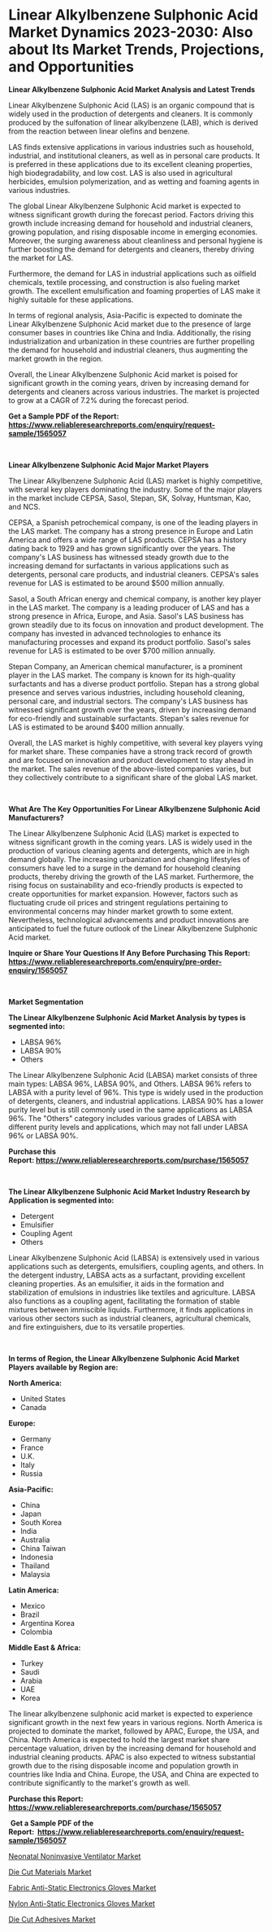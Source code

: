 <p><h1>Linear Alkylbenzene Sulphonic Acid Market Dynamics 2023-2030: Also about Its Market Trends, Projections, and Opportunities</h1></p><p><strong>Linear Alkylbenzene Sulphonic Acid Market Analysis and Latest Trends</strong></p>
<p><p>Linear Alkylbenzene Sulphonic Acid (LAS) is an organic compound that is widely used in the production of detergents and cleaners. It is commonly produced by the sulfonation of linear alkylbenzene (LAB), which is derived from the reaction between linear olefins and benzene.</p><p>LAS finds extensive applications in various industries such as household, industrial, and institutional cleaners, as well as in personal care products. It is preferred in these applications due to its excellent cleaning properties, high biodegradability, and low cost. LAS is also used in agricultural herbicides, emulsion polymerization, and as wetting and foaming agents in various industries.</p><p>The global Linear Alkylbenzene Sulphonic Acid market is expected to witness significant growth during the forecast period. Factors driving this growth include increasing demand for household and industrial cleaners, growing population, and rising disposable income in emerging economies. Moreover, the surging awareness about cleanliness and personal hygiene is further boosting the demand for detergents and cleaners, thereby driving the market for LAS.</p><p>Furthermore, the demand for LAS in industrial applications such as oilfield chemicals, textile processing, and construction is also fueling market growth. The excellent emulsification and foaming properties of LAS make it highly suitable for these applications.</p><p>In terms of regional analysis, Asia-Pacific is expected to dominate the Linear Alkylbenzene Sulphonic Acid market due to the presence of large consumer bases in countries like China and India. Additionally, the rising industrialization and urbanization in these countries are further propelling the demand for household and industrial cleaners, thus augmenting the market growth in the region.</p><p>Overall, the Linear Alkylbenzene Sulphonic Acid market is poised for significant growth in the coming years, driven by increasing demand for detergents and cleaners across various industries. The market is projected to grow at a CAGR of 7.2% during the forecast period.</p></p>
<p><strong>Get a Sample PDF of the Report:&nbsp; <a href="https://www.reliableresearchreports.com/enquiry/request-sample/1565057">https://www.reliableresearchreports.com/enquiry/request-sample/1565057</a></strong></p>
<p>&nbsp;</p>
<p><strong>Linear Alkylbenzene Sulphonic Acid Major Market Players</strong></p>
<p><p>The Linear Alkylbenzene Sulphonic Acid (LAS) market is highly competitive, with several key players dominating the industry. Some of the major players in the market include CEPSA, Sasol, Stepan, SK, Solvay, Huntsman, Kao, and NCS.</p><p>CEPSA, a Spanish petrochemical company, is one of the leading players in the LAS market. The company has a strong presence in Europe and Latin America and offers a wide range of LAS products. CEPSA has a history dating back to 1929 and has grown significantly over the years. The company's LAS business has witnessed steady growth due to the increasing demand for surfactants in various applications such as detergents, personal care products, and industrial cleaners. CEPSA's sales revenue for LAS is estimated to be around $500 million annually.</p><p>Sasol, a South African energy and chemical company, is another key player in the LAS market. The company is a leading producer of LAS and has a strong presence in Africa, Europe, and Asia. Sasol's LAS business has grown steadily due to its focus on innovation and product development. The company has invested in advanced technologies to enhance its manufacturing processes and expand its product portfolio. Sasol's sales revenue for LAS is estimated to be over $700 million annually.</p><p>Stepan Company, an American chemical manufacturer, is a prominent player in the LAS market. The company is known for its high-quality surfactants and has a diverse product portfolio. Stepan has a strong global presence and serves various industries, including household cleaning, personal care, and industrial sectors. The company's LAS business has witnessed significant growth over the years, driven by increasing demand for eco-friendly and sustainable surfactants. Stepan's sales revenue for LAS is estimated to be around $400 million annually.</p><p>Overall, the LAS market is highly competitive, with several key players vying for market share. These companies have a strong track record of growth and are focused on innovation and product development to stay ahead in the market. The sales revenue of the above-listed companies varies, but they collectively contribute to a significant share of the global LAS market.</p></p>
<p>&nbsp;</p>
<p><strong>What Are The Key Opportunities For Linear Alkylbenzene Sulphonic Acid Manufacturers?</strong></p>
<p><p>The Linear Alkylbenzene Sulphonic Acid (LAS) market is expected to witness significant growth in the coming years. LAS is widely used in the production of various cleaning agents and detergents, which are in high demand globally. The increasing urbanization and changing lifestyles of consumers have led to a surge in the demand for household cleaning products, thereby driving the growth of the LAS market. Furthermore, the rising focus on sustainability and eco-friendly products is expected to create opportunities for market expansion. However, factors such as fluctuating crude oil prices and stringent regulations pertaining to environmental concerns may hinder market growth to some extent. Nevertheless, technological advancements and product innovations are anticipated to fuel the future outlook of the Linear Alkylbenzene Sulphonic Acid market.</p></p>
<p><strong>Inquire or Share Your Questions If Any Before Purchasing This Report: <a href="https://www.reliableresearchreports.com/enquiry/pre-order-enquiry/1565057">https://www.reliableresearchreports.com/enquiry/pre-order-enquiry/1565057</a></strong></p>
<p>&nbsp;</p>
<p><strong>Market Segmentation</strong></p>
<p><strong>The Linear Alkylbenzene Sulphonic Acid Market Analysis by types is segmented into:</strong></p>
<p><ul><li>LABSA 96%</li><li>LABSA 90%</li><li>Others</li></ul></p>
<p><p>The Linear Alkylbenzene Sulphonic Acid (LABSA) market consists of three main types: LABSA 96%, LABSA 90%, and Others. LABSA 96% refers to LABSA with a purity level of 96%. This type is widely used in the production of detergents, cleaners, and industrial applications. LABSA 90% has a lower purity level but is still commonly used in the same applications as LABSA 96%. The "Others" category includes various grades of LABSA with different purity levels and applications, which may not fall under LABSA 96% or LABSA 90%.</p></p>
<p><strong>Purchase this Report:&nbsp;<a href="https://www.reliableresearchreports.com/purchase/1565057">https://www.reliableresearchreports.com/purchase/1565057</a></strong></p>
<p>&nbsp;</p>
<p><strong>The Linear Alkylbenzene Sulphonic Acid Market Industry Research by Application is segmented into:</strong></p>
<p><ul><li>Detergent</li><li>Emulsifier</li><li>Coupling Agent</li><li>Others</li></ul></p>
<p><p>Linear Alkylbenzene Sulphonic Acid (LABSA) is extensively used in various applications such as detergents, emulsifiers, coupling agents, and others. In the detergent industry, LABSA acts as a surfactant, providing excellent cleaning properties. As an emulsifier, it aids in the formation and stabilization of emulsions in industries like textiles and agriculture. LABSA also functions as a coupling agent, facilitating the formation of stable mixtures between immiscible liquids. Furthermore, it finds applications in various other sectors such as industrial cleaners, agricultural chemicals, and fire extinguishers, due to its versatile properties.</p></p>
<p>&nbsp;</p>
<p><strong>In terms of Region, the Linear Alkylbenzene Sulphonic Acid Market Players available by Region are:</strong></p>
<p>
    <p> <strong> North America: </strong>
        <ul>
            <li>United States</li>
            <li>Canada</li>
        </ul>
        </p> 
    <p> <strong> Europe: </strong>
        <ul>
            <li>Germany</li>
            <li>France</li>
            <li>U.K.</li>
            <li>Italy</li>
            <li>Russia</li>
        </ul>
        </p> 
    <p> <strong> Asia-Pacific: </strong>
        <ul>
            <li>China</li>
            <li>Japan</li>
            <li>South Korea</li>
            <li>India</li>
            <li>Australia</li>
            <li>China Taiwan</li>
            <li>Indonesia</li>
            <li>Thailand</li>
            <li>Malaysia</li>
        </ul>
        </p> 
    <p> <strong> Latin America: </strong>
        <ul>
            <li>Mexico</li>
            <li>Brazil</li>
            <li>Argentina Korea</li>
            <li>Colombia</li>
        </ul>
        </p> 
    <p> <strong> Middle East & Africa: </strong>
        <ul>
            <li>Turkey</li>
            <li>Saudi</li>
            <li>Arabia</li>
            <li>UAE</li>
            <li>Korea</li>
        </ul>
    </p>
    </p>
<p><p>The linear alkylbenzene sulphonic acid market is expected to experience significant growth in the next few years in various regions. North America is projected to dominate the market, followed by APAC, Europe, the USA, and China. North America is expected to hold the largest market share percentage valuation, driven by the increasing demand for household and industrial cleaning products. APAC is also expected to witness substantial growth due to the rising disposable income and population growth in countries like India and China. Europe, the USA, and China are expected to contribute significantly to the market's growth as well.</p></p>
<p><strong>Purchase this Report: <a href="https://www.reliableresearchreports.com/purchase/1565057">https://www.reliableresearchreports.com/purchase/1565057</a></strong></p>
<p>&nbsp;<strong>Get a Sample PDF of the Report:&nbsp;&nbsp;<a href="https://www.reliableresearchreports.com/enquiry/request-sample/1565057">https://www.reliableresearchreports.com/enquiry/request-sample/1565057</a></strong></p>
<p><strong></strong></p>
<p><p><a href="https://issuu.com/reportprime-2/docs/neonatal-noninvasive-ventilator-market-size-2030.p">Neonatal Noninvasive Ventilator Market</a></p><p><a href="https://github.com/PeterParrish5/Market-Research-Report-List-2/blob/main/die-cut-materials-market.md">Die Cut Materials Market</a></p><p><a href="https://issuu.com/reportprime-2/docs/fabric-anti-static-electronics-gloves-market-size-">Fabric Anti-Static Electronics Gloves Market</a></p><p><a href="https://issuu.com/reportprime-2/docs/nylon-anti-static-electronics-gloves-market-size-2">Nylon Anti-Static Electronics Gloves Market</a></p><p><a href="https://github.com/CliffMedina6/Market-Research-Report-List-2/blob/main/die-cut-adhesives-market.md">Die Cut Adhesives Market</a></p></p>